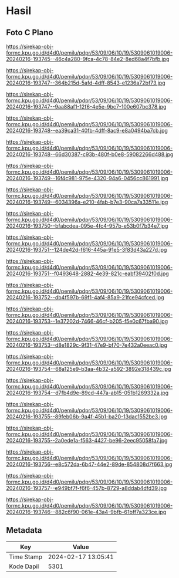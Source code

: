 # Hasil

## Foto C Plano

https://sirekap-obj-formc.kpu.go.id/d4d0/pemilu/pdpr/53/09/06/10/19/5309061019006-20240216-193745--46c4a280-9fca-4c78-84e2-8ed68a4f7bfb.jpg

https://sirekap-obj-formc.kpu.go.id/d4d0/pemilu/pdpr/53/09/06/10/19/5309061019006-20240216-193747--364b215d-5afd-4dff-8543-e1236a72bf73.jpg

https://sirekap-obj-formc.kpu.go.id/d4d0/pemilu/pdpr/53/09/06/10/19/5309061019006-20240216-193747--9aa88af1-12f6-4e5e-9bc7-100e607bc378.jpg

https://sirekap-obj-formc.kpu.go.id/d4d0/pemilu/pdpr/53/09/06/10/19/5309061019006-20240216-193748--ea39ca31-40fb-4dff-8ac9-e8a0494ba7cb.jpg

https://sirekap-obj-formc.kpu.go.id/d4d0/pemilu/pdpr/53/09/06/10/19/5309061019006-20240216-193748--66d30387-c93b-480f-b0e8-59082266d488.jpg

https://sirekap-obj-formc.kpu.go.id/d4d0/pemilu/pdpr/53/09/06/10/19/5309061019006-20240216-193749--16f4c981-975e-4320-94a6-0456cc861991.jpg

https://sirekap-obj-formc.kpu.go.id/d4d0/pemilu/pdpr/53/09/06/10/19/5309061019006-20240216-193749--6034396a-e210-4fab-b7e3-90ca7a33511e.jpg

https://sirekap-obj-formc.kpu.go.id/d4d0/pemilu/pdpr/53/09/06/10/19/5309061019006-20240216-193750--bfabcdea-095e-4fc4-957b-e53b0f7b34e7.jpg

https://sirekap-obj-formc.kpu.go.id/d4d0/pemilu/pdpr/53/09/06/10/19/5309061019006-20240216-193751--124de42d-f616-445a-91e5-3f83d43a227d.jpg

https://sirekap-obj-formc.kpu.go.id/d4d0/pemilu/pdpr/53/09/06/10/19/5309061019006-20240216-193751--f0493648-2882-4e39-821c-eabf39402f0d.jpg

https://sirekap-obj-formc.kpu.go.id/d4d0/pemilu/pdpr/53/09/06/10/19/5309061019006-20240216-193752--db4f597b-69f1-4af4-85a9-21fce94cfced.jpg

https://sirekap-obj-formc.kpu.go.id/d4d0/pemilu/pdpr/53/09/06/10/19/5309061019006-20240216-193753--1e37202d-7466-46cf-b205-f5e0c67fba90.jpg

https://sirekap-obj-formc.kpu.go.id/d4d0/pemilu/pdpr/53/09/06/10/19/5309061019006-20240216-193753--d8e1829c-9f31-47e9-bf70-7e432a0eeac0.jpg

https://sirekap-obj-formc.kpu.go.id/d4d0/pemilu/pdpr/53/09/06/10/19/5309061019006-20240216-193754--68a125e9-b3aa-4b32-a592-3892e318439c.jpg

https://sirekap-obj-formc.kpu.go.id/d4d0/pemilu/pdpr/53/09/06/10/19/5309061019006-20240216-193754--d7fb4d9e-89cd-447a-ab15-051b1269332a.jpg

https://sirekap-obj-formc.kpu.go.id/d4d0/pemilu/pdpr/53/09/06/10/19/5309061019006-20240216-193755--89feb06b-9a4f-45b1-ba20-13dac1552be3.jpg

https://sirekap-obj-formc.kpu.go.id/d4d0/pemilu/pdpr/53/09/06/10/19/5309061019006-20240216-193755--2a0ede1a-f563-4427-be96-2eec95058fa7.jpg

https://sirekap-obj-formc.kpu.go.id/d4d0/pemilu/pdpr/53/09/06/10/19/5309061019006-20240216-193756--e8c572da-6b47-44e2-89de-854808d7f663.jpg

https://sirekap-obj-formc.kpu.go.id/d4d0/pemilu/pdpr/53/09/06/10/19/5309061019006-20240216-193757--e949bf7f-f6f6-457b-8729-a8ddab4dfd39.jpg

https://sirekap-obj-formc.kpu.go.id/d4d0/pemilu/pdpr/53/09/06/10/19/5309061019006-20240216-193746--882c6f90-061e-43a4-9bfb-61bff7a323ce.jpg


## Metadata

| Key        | Value               |
| ---------- | ------------------- |
| Time Stamp | 2024-02-17 13:05:41 |
| Kode Dapil | 5301                |



